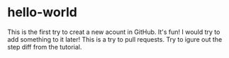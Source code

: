 # hello-world

This is the first try to creat a new acount in GitHub. It's fun!
I would try to add something to it later!
This is a try to pull requests.
Try to igure out the step diff from the tutorial.
